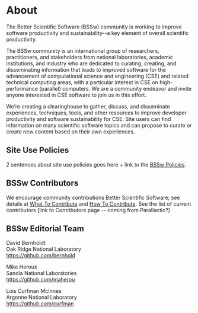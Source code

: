 # About

The Better Scientific Software (BSSw) community is working to improve software productivity and sustainability--a key element of overall scientific productivity.

The BSSw community is an international group of researchers, practitioners, and stakeholders from national laboratories, academic institutions, and industry who are dedicated to curating, creating, and disseminating information that leads to improved software for the advancement of computational science and engineering (CSE) and related technical computing areas, with a particular interest in CSE on high-performance (parallel) computers.  We are a community endeavor and invite anyone interested in CSE software to join us in this effort.  

We’re creating a clearinghouse to gather, discuss, and disseminate experiences, techniques, tools, and other resources to improve developer productivity and software sustainability for CSE.  Site users can find information on many scientific software topics and can propose to curate or create new content based on their own experiences.

## Site Use Policies
2 sentences about site use policies goes here + link to the [BSSw Policies](Policies.md).

## BSSw Contributors
We encourage community contributions Better Scientific Software; see details at [What To Contribute](WhatToContribute.md) and [How To Contribute](HowToContribute.md).  See the list of current contributors [link to Contributors page -- coming from Parallactic?]

## BSSw Editorial Team

David Bernholdt<br/>
Oak Ridge National Laboratory<br/>
https://github.com/bernhold

Mike Heroux<br/>
Sandia National Laboratories<br/>
https://github.com/maherou

Lois Curfman McInnes<br/>
Argonne National Laboratory<br/>
https://github.com/curfman

<!---
Coming later: You can also <join our mailing list>, <read our blog>, and <send us mail>.
BSS Site: About
--->
